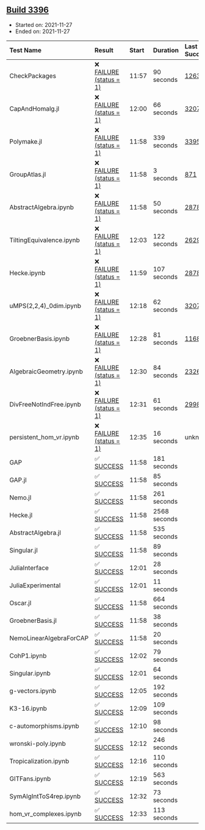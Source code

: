 ## [Build 3396](https://oscarci.mathematik.uni-kl.de/job/oscar-stable/3396/)

* Started on: 2021-11-27
* Ended on: 2021-11-27

| Test Name    | Result | Start | Duration | Last Success | First Failure |
|:-------------|:-------|:------|:---------|:-------------|:--------------|
| CheckPackages | ❌ [FAILURE (status = 1)](https://oscarci.mathematik.uni-kl.de/job/oscar-stable/3396/artifact/logs/build-3396/CheckPackages.log) | 11:57 | 90 seconds | [1263](https://oscarci.mathematik.uni-kl.de/job/oscar-stable/1263/) | [1264](https://oscarci.mathematik.uni-kl.de/job/oscar-stable/1264/) |
| CapAndHomalg.jl | ❌ [FAILURE (status = 1)](https://oscarci.mathematik.uni-kl.de/job/oscar-stable/3396/artifact/logs/build-3396/CapAndHomalg.jl.log) | 12:00 | 66 seconds | [3207](https://oscarci.mathematik.uni-kl.de/job/oscar-stable/3207/) | [3208](https://oscarci.mathematik.uni-kl.de/job/oscar-stable/3208/) |
| Polymake.jl | ❌ [FAILURE (status = 1)](https://oscarci.mathematik.uni-kl.de/job/oscar-stable/3396/artifact/logs/build-3396/Polymake.jl.log) | 11:58 | 339 seconds | [3395](https://oscarci.mathematik.uni-kl.de/job/oscar-stable/3395/) | [3396](https://oscarci.mathematik.uni-kl.de/job/oscar-stable/3396/) |
| GroupAtlas.jl | ❌ [FAILURE (status = 1)](https://oscarci.mathematik.uni-kl.de/job/oscar-stable/3396/artifact/logs/build-3396/GroupAtlas.jl.log) | 11:58 | 3 seconds | [871](https://oscarci.mathematik.uni-kl.de/job/oscar-stable/871/) | [872](https://oscarci.mathematik.uni-kl.de/job/oscar-stable/872/) |
| AbstractAlgebra.ipynb | ❌ [FAILURE (status = 1)](https://oscarci.mathematik.uni-kl.de/job/oscar-stable/3396/artifact/logs/build-3396/AbstractAlgebra.ipynb.log) | 11:58 | 50 seconds | [2878](https://oscarci.mathematik.uni-kl.de/job/oscar-stable/2878/) | [2879](https://oscarci.mathematik.uni-kl.de/job/oscar-stable/2879/) |
| TiltingEquivalence.ipynb | ❌ [FAILURE (status = 1)](https://oscarci.mathematik.uni-kl.de/job/oscar-stable/3396/artifact/logs/build-3396/TiltingEquivalence.ipynb.log) | 12:03 | 122 seconds | [2629](https://oscarci.mathematik.uni-kl.de/job/oscar-stable/2629/) | [2630](https://oscarci.mathematik.uni-kl.de/job/oscar-stable/2630/) |
| Hecke.ipynb | ❌ [FAILURE (status = 1)](https://oscarci.mathematik.uni-kl.de/job/oscar-stable/3396/artifact/logs/build-3396/Hecke.ipynb.log) | 11:59 | 107 seconds | [2878](https://oscarci.mathematik.uni-kl.de/job/oscar-stable/2878/) | [2879](https://oscarci.mathematik.uni-kl.de/job/oscar-stable/2879/) |
| uMPS(2,2,4)_0dim.ipynb | ❌ [FAILURE (status = 1)](https://oscarci.mathematik.uni-kl.de/job/oscar-stable/3396/artifact/logs/build-3396/uMPS-2-2-4-_0dim.ipynb.log) | 12:18 | 62 seconds | [3207](https://oscarci.mathematik.uni-kl.de/job/oscar-stable/3207/) | [3208](https://oscarci.mathematik.uni-kl.de/job/oscar-stable/3208/) |
| GroebnerBasis.ipynb | ❌ [FAILURE (status = 1)](https://oscarci.mathematik.uni-kl.de/job/oscar-stable/3396/artifact/logs/build-3396/GroebnerBasis.ipynb.log) | 12:28 | 81 seconds | [1168](https://oscarci.mathematik.uni-kl.de/job/oscar-stable/1168/) | [1169](https://oscarci.mathematik.uni-kl.de/job/oscar-stable/1169/) |
| AlgebraicGeometry.ipynb | ❌ [FAILURE (status = 1)](https://oscarci.mathematik.uni-kl.de/job/oscar-stable/3396/artifact/logs/build-3396/AlgebraicGeometry.ipynb.log) | 12:30 | 84 seconds | [2326](https://oscarci.mathematik.uni-kl.de/job/oscar-stable/2326/) | [2327](https://oscarci.mathematik.uni-kl.de/job/oscar-stable/2327/) |
| DivFreeNotIndFree.ipynb | ❌ [FAILURE (status = 1)](https://oscarci.mathematik.uni-kl.de/job/oscar-stable/3396/artifact/logs/build-3396/DivFreeNotIndFree.ipynb.log) | 12:31 | 61 seconds | [2998](https://oscarci.mathematik.uni-kl.de/job/oscar-stable/2998/) | [2999](https://oscarci.mathematik.uni-kl.de/job/oscar-stable/2999/) |
| persistent_hom_vr.ipynb | ❌ [FAILURE (status = 1)](https://oscarci.mathematik.uni-kl.de/job/oscar-stable/3396/artifact/logs/build-3396/persistent_hom_vr.ipynb.log) | 12:35 | 16 seconds | unknown | unknown |
| GAP | ✅ [SUCCESS](https://oscarci.mathematik.uni-kl.de/job/oscar-stable/3396/artifact/logs/build-3396/GAP.log) | 11:58 | 181 seconds |  |  |
| GAP.jl | ✅ [SUCCESS](https://oscarci.mathematik.uni-kl.de/job/oscar-stable/3396/artifact/logs/build-3396/GAP.jl.log) | 11:58 | 85 seconds |  |  |
| Nemo.jl | ✅ [SUCCESS](https://oscarci.mathematik.uni-kl.de/job/oscar-stable/3396/artifact/logs/build-3396/Nemo.jl.log) | 11:58 | 261 seconds |  |  |
| Hecke.jl | ✅ [SUCCESS](https://oscarci.mathematik.uni-kl.de/job/oscar-stable/3396/artifact/logs/build-3396/Hecke.jl.log) | 11:58 | 2568 seconds |  |  |
| AbstractAlgebra.jl | ✅ [SUCCESS](https://oscarci.mathematik.uni-kl.de/job/oscar-stable/3396/artifact/logs/build-3396/AbstractAlgebra.jl.log) | 11:58 | 535 seconds |  |  |
| Singular.jl | ✅ [SUCCESS](https://oscarci.mathematik.uni-kl.de/job/oscar-stable/3396/artifact/logs/build-3396/Singular.jl.log) | 11:58 | 89 seconds |  |  |
| JuliaInterface | ✅ [SUCCESS](https://oscarci.mathematik.uni-kl.de/job/oscar-stable/3396/artifact/logs/build-3396/JuliaInterface.log) | 12:01 | 28 seconds |  |  |
| JuliaExperimental | ✅ [SUCCESS](https://oscarci.mathematik.uni-kl.de/job/oscar-stable/3396/artifact/logs/build-3396/JuliaExperimental.log) | 12:01 | 11 seconds |  |  |
| Oscar.jl | ✅ [SUCCESS](https://oscarci.mathematik.uni-kl.de/job/oscar-stable/3396/artifact/logs/build-3396/Oscar.jl.log) | 11:58 | 664 seconds |  |  |
| GroebnerBasis.jl | ✅ [SUCCESS](https://oscarci.mathematik.uni-kl.de/job/oscar-stable/3396/artifact/logs/build-3396/GroebnerBasis.jl.log) | 11:58 | 38 seconds |  |  |
| NemoLinearAlgebraForCAP | ✅ [SUCCESS](https://oscarci.mathematik.uni-kl.de/job/oscar-stable/3396/artifact/logs/build-3396/NemoLinearAlgebraForCAP.log) | 11:58 | 20 seconds |  |  |
| CohP1.ipynb | ✅ [SUCCESS](https://oscarci.mathematik.uni-kl.de/job/oscar-stable/3396/artifact/logs/build-3396/CohP1.ipynb.log) | 12:02 | 79 seconds |  |  |
| Singular.ipynb | ✅ [SUCCESS](https://oscarci.mathematik.uni-kl.de/job/oscar-stable/3396/artifact/logs/build-3396/Singular.ipynb.log) | 12:01 | 64 seconds |  |  |
| g-vectors.ipynb | ✅ [SUCCESS](https://oscarci.mathematik.uni-kl.de/job/oscar-stable/3396/artifact/logs/build-3396/g-vectors.ipynb.log) | 12:05 | 192 seconds |  |  |
| K3-16.ipynb | ✅ [SUCCESS](https://oscarci.mathematik.uni-kl.de/job/oscar-stable/3396/artifact/logs/build-3396/K3-16.ipynb.log) | 12:09 | 109 seconds |  |  |
| c-automorphisms.ipynb | ✅ [SUCCESS](https://oscarci.mathematik.uni-kl.de/job/oscar-stable/3396/artifact/logs/build-3396/c-automorphisms.ipynb.log) | 12:10 | 98 seconds |  |  |
| wronski-poly.ipynb | ✅ [SUCCESS](https://oscarci.mathematik.uni-kl.de/job/oscar-stable/3396/artifact/logs/build-3396/wronski-poly.ipynb.log) | 12:12 | 246 seconds |  |  |
| Tropicalization.ipynb | ✅ [SUCCESS](https://oscarci.mathematik.uni-kl.de/job/oscar-stable/3396/artifact/logs/build-3396/Tropicalization.ipynb.log) | 12:16 | 110 seconds |  |  |
| GITFans.ipynb | ✅ [SUCCESS](https://oscarci.mathematik.uni-kl.de/job/oscar-stable/3396/artifact/logs/build-3396/GITFans.ipynb.log) | 12:19 | 563 seconds |  |  |
| SymAlgIntToS4rep.ipynb | ✅ [SUCCESS](https://oscarci.mathematik.uni-kl.de/job/oscar-stable/3396/artifact/logs/build-3396/SymAlgIntToS4rep.ipynb.log) | 12:32 | 73 seconds |  |  |
| hom_vr_complexes.ipynb | ✅ [SUCCESS](https://oscarci.mathematik.uni-kl.de/job/oscar-stable/3396/artifact/logs/build-3396/hom_vr_complexes.ipynb.log) | 12:33 | 113 seconds |  |  |
